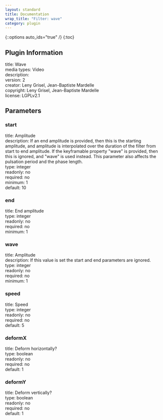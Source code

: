 ```yaml
---
layout: standard
title: Documentation
wrap_title: "Filter: wave"
category: plugin
---
```

{::options auto_ids="true" /}
{:toc}

## Plugin Information

title: Wave  
media types:
Video  
description:   
version: 2  
creator: Leny Grisel, Jean-Baptiste Mardelle  
copyright: Leny Grisel, Jean-Baptiste Mardelle  
license: LGPLv2.1  

## Parameters

### start

title: Amplitude    
description:
If an end amplitude is provided, then this is the starting amplitude, and amplitude is interpolated over the duration of the filter from start to end amplitude. If the keyframable property &quot;wave&quot; is provided, then this is ignored, and &quot;wave&quot; is used instead. This parameter also affects the pulsation period and the phase length.  
type: integer  
readonly: no  
required: no  
minimum: 1  
default: 10  

### end

title: End amplitude    
type: integer  
readonly: no  
required: no  
minimum: 1  

### wave

title: Amplitude    
description:
If this value is set the start and end parameters are ignored.  
type: integer  
readonly: no  
required: no  
minimum: 1  

### speed

title: Speed    
type: integer  
readonly: no  
required: no  
default: 5  

### deformX

title: Deform horizontally?    
type: boolean  
readonly: no  
required: no  
default: 1  

### deformY

title: Deform vertically?    
type: boolean  
readonly: no  
required: no  
default: 1  

